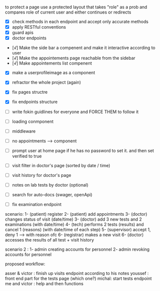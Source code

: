 to protect a page use a protected layout that takes "role" as a prob and compares role of current user and either continues or redirects 



  - [x] check methods in each endpoint and accept only accurate methods 
  - [x] apply RESTful conventions 
  - [x] guard apis
  - [x] doctor endpoints
  - [√] Make the side bar a compenent and make it interactive according to user
  - [√] Make the appointements page reachable from the sidebar
  - [√] Make appointements list compenent
  - [x] make a userprofileimage as a component
  - [x] refractor the whole project (again)
  - [x] fix pages structre
  - [x] fix endpoints structure
  - [ ] write fokin guidlines for everyone and FORCE THEM to follow it 
  - [ ] loading conmponent
  - [ ] middleware 
  - [ ] no appointments --> component
  - [ ] prompt user at home page if he has no password to set it. and then set verified to true 
  - [ ] visit filter in doctor's page (sorted by date / time)
  - [ ] visit history for doctor's page 
  - [ ] notes on lab tests by doctor (optional)
  - [ ] search for auto-docs (swager, openApi)
  - [ ] fix examination endpoint

  

  scenario: 
  1- (patient) register 
  2- (patient) add appointments 
  3- (doctor) changes status of visit (date/time)
  3- (doctor) add 3 new tests and 2 examinations (with date/time)
  4- (tech) performs 2 tests (results) and cancel 1 (reasons) (with date/time of each step)
  5- (supervisor) accept 1, deny 1 --> with reason ofc
  6- (registrar) makes a new visit 
  6- (doctor) accesses the results of all test + visit history 


scenario 2 : 
1- admin creating accounts for personnel 
2- admin revoking accounts for personnel 


proposed workflow: 

asser & victor : finish up visits endpoint according to his notes 
youssef : front end part for the tests page (which one?)
michal: start tests endpoint 
me and victor : help and then functions 
